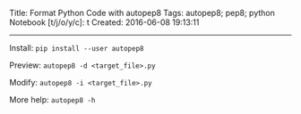 Title: Format Python Code with autopep8
Tags: autopep8; pep8; python
Notebook [t/j/o/y/c]: t
Created: 2016-06-08 19:13:11

------

Install: `pip install --user autopep8`

Preview: `autopep8 -d <target_file>.py`

Modify: `autopep8 -i <target_file>.py`

More help: `autopep8 -h`
